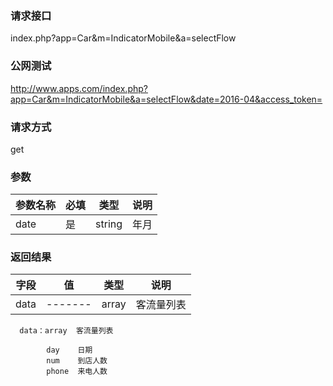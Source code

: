 ### **请求接口**
index.php?app=Car&m=IndicatorMobile&a=selectFlow



### **公网测试**
http://www.apps.com/index.php?app=Car&m=IndicatorMobile&a=selectFlow&date=2016-04&access_token=

### **请求方式**
get


### **参数**
| 参数名称  |必填|   类型  |说明      |
|------|-----|------|------|
| date| 是 | string|年月|  

### **返回结果**
|字段        |值          |类型    |说明        |
| ---------  |--------    |-------- |--------  |
|data|-------   |array  |客流量列表  |

      data：array  客流量列表
            
            day    日期
            num    到店人数
            phone  来电人数
